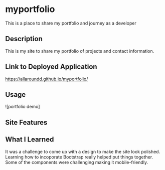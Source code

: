 # myportfolio
This is a place to share my portfolio and journey as a developer

## Description
This is my site to share my portfolio of projects and contact information.

## Link to Deployed Application
https://allaroundd.github.io/myportfolio/

## Usage

![portfolio demo] 

## Site Features


## What I Learned
It was a challenge to come up with a design to make the site look polished. Learning how to incoporate Bootstrap really helped put things together. Some of the components were challenging making it mobile-friendly.